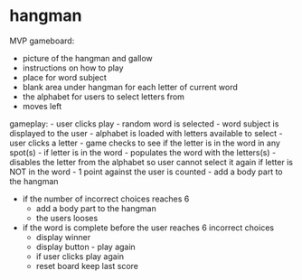 # hangman
MVP
gameboard:
  - picture of the hangman and gallow
  - instructions on how to play
  - place for word subject
  - blank area under hangman for each letter of current word
  - the alphabet for users to select letters from
  - moves left
  
  gameplay:
    - user clicks play
    - random word is selected
    - word subject is displayed to the user
    - alphabet is loaded with letters available to select
    - user clicks a letter
    - game checks to see if the letter is in the word in any spot(s)
      - if letter is in the word 
        - populates the word with the letters(s)
        - disables the letter from the alphabet so user cannot select it again 
      if letter is NOT in the word
        - 1 point against the user is counted
        - add a body part to the hangman
   
   - if the number of incorrect choices reaches 6
      - add a body part to the hangman
      - the users looses
   - if the word is complete before the user reaches 6 incorrect choices
      - display winner
      - display button - play again
       - if user clicks play again
       - reset board keep last score

